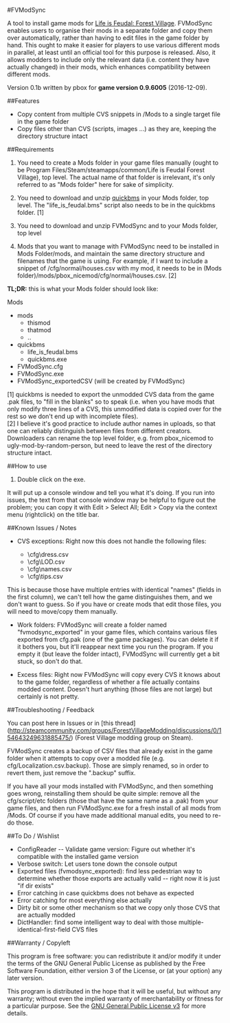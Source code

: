 #FVModSync

A tool to install game mods for [Life is Feudal: Forest Village]. FVModSync enables users to organise their mods in a separate folder and copy them over automatically, rather than having to edit files in the game folder by hand. This ought to make it easier for players to use various different mods in parallel, at least until an official tool for this purpose is released. Also, it allows modders to include only the relevant data (i.e. content they have actually changed) in their mods, which enhances compatibility between different mods.

Version 0.1b written by pbox for **game version 0.9.6005** (2016-12-09).


##Features

* Copy content from multiple CVS snippets in /Mods to a single target file in the game folder
* Copy files other than CVS (scripts, images ...) as they are, keeping the directory structure intact


##Requirements

1. You need to create a Mods folder in your game files manually (ought to be Program Files/Steam/steamapps/common/Life is Feudal Forest Village), top level. The actual name of that folder is irrelevant, it's only referred to as "Mods folder" here for sake of simplicity.

2. You need to download and unzip [quickbms] in your Mods folder, top level. The "life_is_feudal.bms" script also needs to be in the quickbms folder. [1]

3. You need to download and unzip FVModSync and  to your Mods folder, top level 

4. Mods that you want to manage with FVModSync need to be installed in Mods Folder/mods, and maintain the same directory structure and filenames that the game is using. For example, if I want to include a snippet of /cfg/normal/houses.csv with my mod, it needs to be in (Mods folder)/mods/pbox_nicemod/cfg/normal/houses.csv. [2] 

**TL;DR:** this is what your Mods folder should look like: 

Mods
* mods
    * thismod
    * thatmod
    * ..
* quickbms
    * life_is_feudal.bms
    * quickbms.exe
* FVModSync.cfg
* FVModSync.exe
* FVModSync_exportedCSV (will be created by FVModSync)


[1] quickbms is needed to export the unmodded CVS data from the game .pak files, to "fill in the blanks" so to speak (i.e. when you have mods that only modify three lines of a CVS, this unmodified data is copied over for the rest so we don't end up with incomplete files).  
[2] I believe it's good practice to include author names in uploads, so that one can reliably distinguish between files from different creators. Downloaders can rename the top level folder, e.g. from pbox_nicemod to ugly-mod-by-random-person, but need to leave the rest of the directory structure intact.


##How to use

1. Double click on the exe. 

It will put up a console window and tell you what it's doing. If you run into issues, the text from that console window may be helpful to figure out the problem; you can copy it with Edit > Select All; Edit > Copy via the context menu (rightclick) on the title bar.



##Known Issues / Notes

* CVS exceptions: Right now this does not handle the following files:

  * \cfg\dress.csv
  * \cfg\LOD.csv
  * \cfg\names.csv
  * \cfg\tips.csv

This is because those have multiple entries with identical "names" (fields in the first column), we can't tell how the game distinguishes them, and we don't want to guess. So if you have or create mods that edit those files, you will need to move/copy them manually.

* Work folders: FVModSync will create a folder named "fvmodsync_exported" in your game files, which contains various files exported from cfg.pak (one of the game packages). You can delete it if it bothers you, but it'll reappear next time you run the program. If you empty it (but leave the folder intact), FVModSync will currently get a bit stuck, so don't do that.

* Excess files: Right now FVModSync will copy every CVS it knows about to the game folder, regardless of whether a file actually contains modded content. Doesn't hurt anything (those files are not large) but certainly is not pretty.  



##Troubleshooting / Feedback

You can post here in Issues or in [this thread] (http://steamcommunity.com/groups/ForestVillageModding/discussions/0/154643249631885475/) (Forest Village modding group on Steam).

FVModSync creates a backup of CSV files that already exist in the game folder when it attempts to copy over a modded file (e.g. cfg/Localization.csv.backup). Those are simply renamed, so in order to revert them, just remove the ".backup" suffix.

If you have all your mods installed with FVModSync, and then something goes wrong, reinstalling them should be quite simple: remove all the cfg/script/etc folders (those that have the same name as a .pak) from your game files, and then run FVModSync.exe for a fresh install of all mods from /Mods. Of course if you have made additional manual edits, you need to re-do those.


##To Do / Wishlist

* ConfigReader -- Validate game version: Figure out whether it's compatible with the installed game version
* Verbose switch: Let users tone down the console output
* Exported files (fvmodsync_exported): find less pedestrian way to determine whether those exports are actually valid -- right now it is just "if dir exists"
* Error catching in case quickbms does not behave as expected 
* Error catching for most everything else actually
* Dirty bit or some other mechanism so that we copy only those CVS that are actually modded
* DictHandler: find some intelligent way to deal with those multiple-identical-first-field CVS files


##Warranty / Copyleft

This program is free software: you can redistribute it and/or modify it under the terms of the GNU General Public License as published by the Free Software Foundation, either version 3 of the License, or (at your option) any later version.

This program is distributed in the hope that it will be useful, but without any warranty; without even the implied warranty of merchantability or fitness for a particular purpose. See the [GNU General Public License v3] for more details.


[Life is Feudal: Forest Village]: http://steamcommunity.com/app/496460/
[quickbms]: http://aluigi.altervista.org/quickbms.htm
[GNU General Public License v3]: https://www.gnu.org/licenses/gpl-3.0.txt
